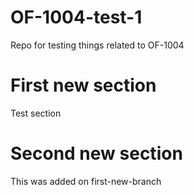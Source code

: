 # OF-1004-test-1

Repo for testing things related to OF-1004


# First new section

Test section

# Second new section

This was added on first-new-branch
